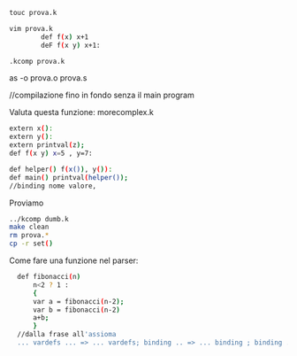 ```bash
touc prova.k

vim prova.k
        def f(x) x+1
        deF f(x y) x+1:

.kcomp prova.k


```

as -o prova.o prova.s

//compilazione fino in fondo senza il main program







Valuta questa funzione:
morecomplex.k

```bash
extern x():
extern y():
extern printval(z);
def f(x y) x=5 , y=7:

def helper() f(x()), y()):
def main() printval(helper());
//binding nome valore, 
```

Proviamo 

```bash
../kcomp dumb.k
make clean
rm prova.*
cp -r set()
```





Come fare una funzione nel parser:



```bash
  def fibonacci(n)
      n<2 ? 1 :
      { 
      var a = fibonacci(n-2);
      var b = fibonacci(n-2)
      a+b;
      }
  //dalla frase all'assioma
  ... vardefs ... => ... vardefs; binding .. => ... binding ; binding ...
```




